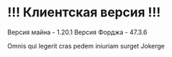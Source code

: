 # !!! Клиентская версия !!!

Версия майна - 1.20.1
Версия Форджа - 47.3.6

Omnis qui legerit cras pedem iniuriam surget Jokerge
